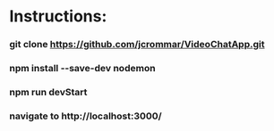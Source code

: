 # Instructions: 

### git clone https://github.com/jcrommar/VideoChatApp.git

### npm install --save-dev nodemon

### npm run devStart

### navigate to http://localhost:3000/

